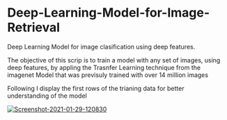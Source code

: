 # Deep-Learning-Model-for-Image-Retrieval
<p>Deep Learning Model for image clasification using deep features.</P>

The objective of this scrip is to train a model with any set of images, using deep features, by appling the Trasnfer Learning technique from the imagenet Model that was previsuly trained with over 14 million images

Following I display the first rows of the trianing data for better understanding of the model 

<a href="https://ibb.co/sQb4WsZ"><img src="https://i.ibb.co/1K7NzRk/Screenshot-2021-01-29-120830.png" alt="Screenshot-2021-01-29-120830" border="0"></a>
